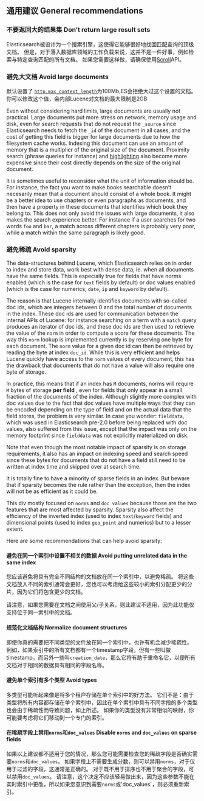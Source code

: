 ##  通用建议 General recommendations

### 不要返回大的结果集 Don’t return large result sets

Elasticsearch被设计为一个搜索引擎，这使得它能够很好地找回匹配查询的顶级文档。 但是，对于落入数据库领域的工作负载来说，这并不是一件好事，例如检索与特定查询匹配的所有文档。 如果您需要这样做，请确保使用[Scroll](search-request-scroll.html)API。

### 避免大文档 Avoid large documents

默认设置了 [`http.max_context_length`](modules-http.html)为100Mb,ES会拒绝大过这个设置的文档。你可以修改这个值，会内部Lucene对文档的最大限制是2GB


Even without considering hard limits, large documents are usually not practical. Large documents put more stress on network, memory usage and disk, even for search requests that do not request the `_source` since Elasticsearch needs to fetch the `_id` of the document in all cases, and the cost of getting this field is bigger for large documents due to how the filesystem cache works. Indexing this document can use an amount of memory that is a multiplier of the original size of the document. Proximity search (phrase queries for instance) and [highlighting](search-request-highlighting.html) also become more expensive since their cost directly depends on the size of the original document.

It is sometimes useful to reconsider what the unit of information should be. For instance, the fact you want to make books searchable doesn’t necesarily mean that a document should consist of a whole book. It might be a better idea to use chapters or even paragraphs as documents, and then have a property in these documents that identifies which book they belong to. This does not only avoid the issues with large documents, it also makes the search experience better. For instance if a user searches for two words `foo` and `bar`, a match across different chapters is probably very poor, while a match within the same paragraph is likely good.

### 避免稀疏 Avoid sparsity

The data-structures behind Lucene, which Elasticsearch relies on in order to index and store data, work best with dense data, ie. when all documents have the same fields. This is especially true for fields that have norms enabled (which is the case for `text` fields by default) or doc values enabled (which is the case for numerics, `date`, `ip` and `keyword` by default).

The reason is that Lucene internally identifies documents with so-called doc ids, which are integers between 0 and the total number of documents in the index. These doc ids are used for communication between the internal APIs of Lucene: for instance searching on a term with a `match` query produces an iterator of doc ids, and these doc ids are then used to retrieve the value of the `norm` in order to compute a score for these documents. The way this `norm` lookup is implemented currently is by reserving one byte for each document. The `norm` value for a given doc id can then be retrieved by reading the byte at index `doc_id`. While this is very efficient and helps Lucene quickly have access to the `norm` values of every document, this has the drawback that documents that do not have a value will also require one byte of storage.

In practice, this means that if an index has `M` documents, norms will require `M` bytes of storage **per field** , even for fields that only appear in a small fraction of the documents of the index. Although slightly more complex with doc values due to the fact that doc values have multiple ways that they can be encoded depending on the type of field and on the actual data that the field stores, the problem is very similar. In case you wonder: `fielddata`, which was used in Elasticsearch pre-2.0 before being replaced with doc values, also suffered from this issue, except that the impact was only on the memory footprint since `fielddata` was not explicitly materialized on disk.

Note that even though the most notable impact of sparsity is on storage requirements, it also has an impact on indexing speed and search speed since these bytes for documents that do not have a field still need to be written at index time and skipped over at search time.

It is totally fine to have a minority of sparse fields in an index. But beware that if sparsity becomes the rule rather than the exception, then the index will not be as efficient as it could be.

This div mostly focused on `norms` and `doc values` because those are the two features that are most affected by sparsity. Sparsity also affect the efficiency of the inverted index (used to index `text`/`keyword` fields) and dimensional points (used to index `geo_point` and numerics) but to a lesser extent.

Here are some recommendations that can help avoid sparsity:

#### 避免在同一个索引中设置不相关的数据 Avoid putting unrelated data in the same index

您应该避免将具有完全不同结构的文档放在同一个索引中，以避免稀疏。 将这些文档放入不同的索引通常会更好，您也可以考虑给这些较小的索引分配更少的分片，因为它们将包含更少的文档。

请注意，如果您需要在文档之间使用父/子关系，则此建议不适用，因为此功能仅支持位于同一索引中的文档。

#### 规范化文档结构 Normalize document structures

即使你真的需要把不同类型的文件放在同一个索引中，也许有机会减少稀疏性。 例如，如果索引中的所有文档都有一个timestamp字段，但有一些叫做timestamp，而另外一些叫`creation_date`，那么它将有助于重命名它，以便所有文档对于相同的数据具有相同的字段名称。

#### 避免单个索引有多个类型 Avoid types

多类型可能听起来像是将多个租户存储在单个索引中的好方法。 它们不是：由于类型将所有内容都存储在单个索引中，因此在单个索引中具有不同字段的多个类型也会由于稀疏性而导致问题，如上所述。 如果你的类型没有非常相似的映射，你可能要考虑将它们移动到一个专门的索引。


#### 在稀疏字段上禁用`norms`和`doc_values` Disable `norms` and `doc_values` on sparse fields

如果以上建议都不适用于您的情况，那么您可能需要检查您的稀疏字段是否确实需要`norms`和`doc_values`。 如果字段上不需要生成分数，则可以禁用`norms`，对于仅用于过滤的字段，这通常是正确的。 对于既不用于排序也不用于聚合的字段，可以禁用`doc_values`。 请注意，这个决定不应该轻易做出来，因为这些参数不能在实时索引中更改，所以如果您意识到需要`norms`或'doc_values`，则必须重新索引。
